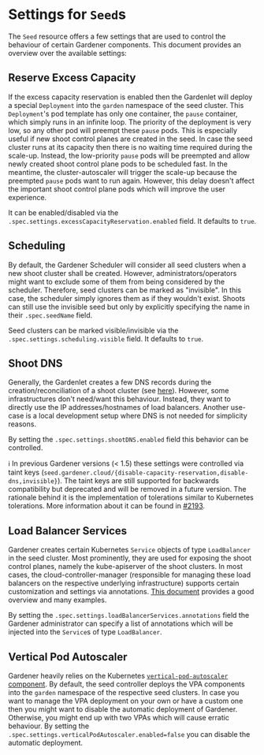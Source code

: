 # Settings for `Seed`s

The `Seed` resource offers a few settings that are used to control the behaviour of certain Gardener components.
This document provides an overview over the available settings:

## Reserve Excess Capacity

If the excess capacity reservation is enabled then the Gardenlet will deploy a special `Deployment` into the `garden` namespace of the seed cluster.
This `Deployment`'s pod template has only one container, the `pause` container, which simply runs in an infinite loop.
The priority of the deployment is very low, so any other pod will preempt these `pause` pods.
This is especially useful if new shoot control planes are created in the seed.
In case the seed cluster runs at its capacity then there is no waiting time required during the scale-up.
Instead, the low-priority `pause` pods will be preempted and allow newly created shoot control plane pods to be scheduled fast.
In the meantime, the cluster-autoscaler will trigger the scale-up because the preempted `pause` pods want to run again.
However, this delay doesn't affect the important shoot control plane pods which will improve the user experience.

It can be enabled/disabled via the `.spec.settings.excessCapacityReservation.enabled` field.
It defaults to `true`.  

## Scheduling

By default, the Gardener Scheduler will consider all seed clusters when a new shoot cluster shall be created.
However, administrators/operators might want to exclude some of them from being considered by the scheduler.
Therefore, seed clusters can be marked as "invisible".
In this case, the scheduler simply ignores them as if they wouldn't exist.
Shoots can still use the invisible seed but only by explicitly specifying the name in their `.spec.seedName` field.

Seed clusters can be marked visible/invisible via the `.spec.settings.scheduling.visible` field.
It defaults to `true`.  

## Shoot DNS

Generally, the Gardenlet creates a few DNS records during the creation/reconciliation of a shoot cluster (see [here](configuration.md)).
However, some infrastructures don't need/want this behaviour.
Instead, they want to directly use the IP addresses/hostnames of load balancers.
Another use-case is a local development setup where DNS is not needed for simplicity reasons.

By setting the `.spec.settings.shootDNS.enabled` field this behavior can be controlled.

ℹ️ In previous Gardener versions (< 1.5) these settings were controlled via taint keys (`seed.gardener.cloud/{disable-capacity-reservation,disable-dns,invisible}`).
The taint keys are still supported for backwards compatibility but deprecated and will be removed in a future version.
The rationale behind it is the implementation of tolerations similar to Kubernetes tolerations.
More information about it can be found in [#2193](https://github.com/gardener/gardener/issues/2193).

## Load Balancer Services

Gardener creates certain Kubernetes `Service` objects of type `LoadBalancer` in the seed cluster.
Most prominently, they are used for exposing the shoot control planes, namely the kube-apiserver of the shoot clusters.
In most cases, the cloud-controller-manager (responsible for managing these load balancers on the respective underlying infrastructure) supports certain customization and settings via annotations.
[This document](https://kubernetes.io/docs/concepts/services-networking/service/#loadbalancer) provides a good overview and many examples.

By setting the `.spec.settings.loadBalancerServices.annotations` field the Gardener administrator can specify a list of annotations which will be injected into the `Service`s of type `LoadBalancer`.

## Vertical Pod Autoscaler

Gardener heavily relies on the Kubernetes [`vertical-pod-autoscaler` component](https://github.com/kubernetes/autoscaler/tree/master/vertical-pod-autoscaler).
By default, the seed controller deploys the VPA components into the `garden` namespace of the respective seed clusters.
In case you want to manage the VPA deployment on your own or have a custom one then you might want to disable the automatic deployment of Gardener.
Otherwise, you might end up with two VPAs which will cause erratic behaviour.
By setting the `.spec.settings.verticalPodAutoscaler.enabled=false` you can disable the automatic deployment.
